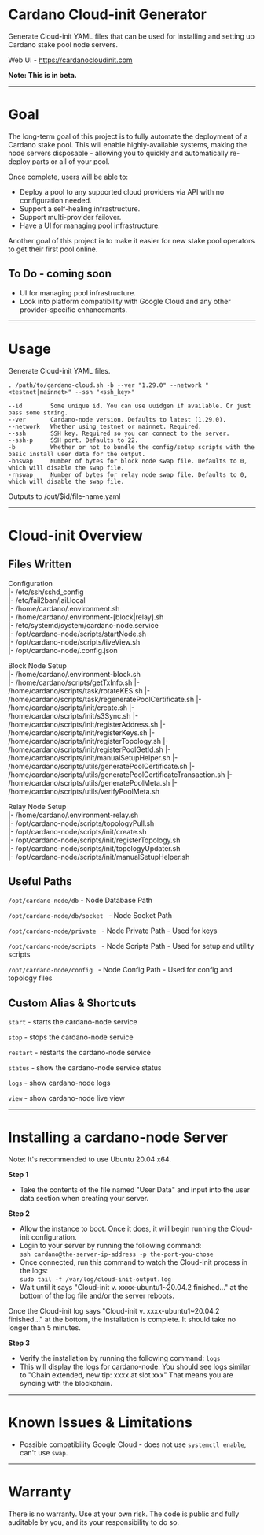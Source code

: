 # Cardano Cloud-init Generator
Generate Cloud-init YAML files that can be used for installing and setting up Cardano stake pool node servers.

Web UI - https://cardanocloudinit.com

**Note: This is in beta.**

----------------

# Goal 
The long-term goal of this project is to fully automate the deployment of a Cardano stake pool. This will enable highly-available systems, making the node servers disposable -  allowing you to quickly and automatically re-deploy parts or all of your pool. 

Once complete, users will be able to:
- Deploy a pool to any supported cloud providers via API with no configuration needed.
- Support a self-healing infrastructure.
- Support multi-provider failover.
- Have a UI for managing pool infrastructure.

Another goal of this project ia to make it easier for new stake pool operators to get their first pool online.

## To Do - coming soon
- UI for managing pool infrastructure.
- Look into platform compatibility with Google Cloud and any other provider-specific enhancements.

----------------

# Usage
Generate Cloud-init YAML files. 


```
. /path/to/cardano-cloud.sh -b --ver "1.29.0" --network "<testnet|mainnet>" --ssh "<ssh_key>"
```


```
--id        Some unique id. You can use uuidgen if available. Or just pass some string.  
--ver       Cardano-node version. Defaults to latest (1.29.0).  
--network   Whether using testnet or mainnet. Required.  
--ssh       SSH key. Required so you can connect to the server.  
--ssh-p     SSH port. Defaults to 22.  
-b          Whether or not to bundle the config/setup scripts with the basic install user data for the output.  
-bnswap     Number of bytes for block node swap file. Defaults to 0, which will disable the swap file.
-rnswap     Number of bytes for relay node swap file. Defaults to 0, which will disable the swap file.
```
Outputs to /out/$id/file-name.yaml

----------------


# Cloud-init Overview 

## Files Written

Configuration  
|- /etc/ssh/sshd_config  
|- /etc/fail2ban/jail.local  
|- /home/cardano/.environment.sh  
|- /home/cardano/.environment-[block|relay].sh  
|- /etc/systemd/system/cardano-node.service  
|- /opt/cardano-node/scripts/startNode.sh  
|- /opt/cardano-node/scripts/liveView.sh  
|- /opt/cardano-node/.config.json  

Block Node Setup  
|- /home/cardano/.environment-block.sh  
|- /home/cardano/scripts/getTxInfo.sh
|- /home/cardano/scripts/task/rotateKES.sh
|- /home/cardano/scripts/task/regeneratePoolCertificate.sh
|- /home/cardano/scripts/init/create.sh
|- /home/cardano/scripts/init/s3Sync.sh
|- /home/cardano/scripts/init/registerAddress.sh
|- /home/cardano/scripts/init/registerKeys.sh
|- /home/cardano/scripts/init/registerTopology.sh
|- /home/cardano/scripts/init/registerPoolGetId.sh
|- /home/cardano/scripts/init/manualSetupHelper.sh
|- /home/cardano/scripts/utils/generatePoolCertificate.sh
|- /home/cardano/scripts/utils/generatePoolCertificateTransaction.sh
|- /home/cardano/scripts/utils/generatePoolMeta.sh
|- /home/cardano/scripts/utils/verifyPoolMeta.sh


Relay Node Setup  
|- /home/cardano/.environment-relay.sh  
|- /opt/cardano-node/scripts/topologyPull.sh  
|- /opt/cardano-node/scripts/init/create.sh  
|- /opt/cardano-node/scripts/init/registerTopology.sh   
|- /opt/cardano-node/scripts/init/topologyUpdater.sh  
|- /opt/cardano-node/scripts/init/manualSetupHelper.sh


## Useful Paths

`/opt/cardano-node/db` - Node Database Path 

`/opt/cardano-node/db/socket ` - Node Socket Path 

`/opt/cardano-node/private ` - Node Private Path - Used for keys

`/opt/cardano-node/scripts ` - Node Scripts Path - Used for setup and utility scripts

`/opt/cardano-node/config ` - Node Config Path - Used for config and topology files 


## Custom Alias & Shortcuts

`start` - starts the cardano-node service

`stop` - stops the cardano-node service

`restart` - restarts the cardano-node service

`status` - show the cardano-node service status

`logs` - show cardano-node logs

`view` - show cardano-node live view

----------------

# Installing a cardano-node Server
Note: It's recommended to use Ubuntu 20.04 x64.

**Step 1**  
- Take the contents of the file named "User Data" and input into the user data section when creating your server.

**Step 2**  
- Allow the instance to boot. Once it does, it will begin running the Cloud-init configuration.
- Login to your server by running the following command:  
`ssh cardano@the-server-ip-address -p the-port-you-chose`
- Once connected, run this command to watch the Cloud-init process in the logs:  
`sudo tail -f /var/log/cloud-init-output.log`
- Wait until it says "Cloud-init v. xxxx-ubuntu1~20.04.2 finished..." at the bottom of the log file and/or the server reboots.

Once the Cloud-init log says "Cloud-init v. xxxx-ubuntu1~20.04.2 finished..." at the bottom, the installation is complete. It should take no longer than 5 minutes.

**Step 3**  
- Verify the installation by running the following command: `logs`
- This will display the logs for cardano-node. You should see logs similar to "Chain extended, new tip: xxxx at slot xxx" That means you are syncing with the blockchain.

----------------

# Known Issues & Limitations 
- Possible compatibility Google Cloud - does not use `systemctl enable`, can't use `swap`.

----------------

# Warranty
There is no warranty. Use at your own risk. The code is public and fully auditable by you, and its your responsibility to do so.